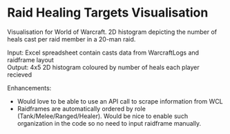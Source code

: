 # Raid Healing Targets Visualisation

Visualisation for World of Warcraft. 2D histogram depicting the number of heals cast per raid member in a 20-man raid.

Input: Excel spreadsheet contain casts data from WarcraftLogs and raidframe layout \
Output: 4x5 2D histogram coloured by number of heals each player recieved


Enhancements:
- Would love to be able to use an API call to scrape information from WCL
- Raidframes are automatically ordered by role (Tank/Melee/Ranged/Healer). Would be nice to enable such organization in the code so no need to input raidframe manually.
